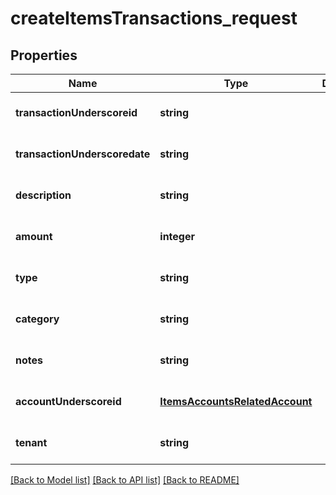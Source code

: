 # createItemsTransactions_request

## Properties
Name | Type | Description | Notes
------------ | ------------- | ------------- | -------------
**transactionUnderscoreid** | **string** |  | [optional] [default to null]
**transactionUnderscoredate** | **string** |  | [optional] [default to null]
**description** | **string** |  | [optional] [default to null]
**amount** | **integer** |  | [optional] [default to null]
**type** | **string** |  | [optional] [default to null]
**category** | **string** |  | [optional] [default to null]
**notes** | **string** |  | [optional] [default to null]
**accountUnderscoreid** | [**ItemsAccountsRelatedAccount**](ItemsAccountsRelatedAccount.md) |  | [optional] [default to null]
**tenant** | **string** |  | [optional] [default to null]

[[Back to Model list]](../README.md#documentation-for-models) [[Back to API list]](../README.md#documentation-for-api-endpoints) [[Back to README]](../README.md)



